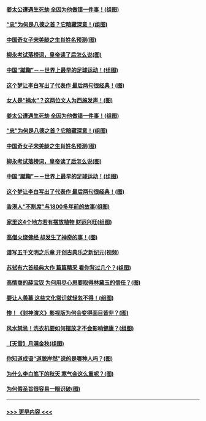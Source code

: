 #### [姜太公遭遇生死劫 全因为他做错一件事！(组图)](../pages/p7/895226.md?t=09182222) 
#### [“忠”为何是八德之首？它暗藏深意！(组图)](../pages/p7/907106.md?t=09182222) 
#### [中国奇女子宋美龄之生肖姓名预测(图)](../pages/p7/906542.md?t=09182222) 
#### [柳永考试落榜词，皇帝读了后怎么说(图)](../pages/p7/906476.md?t=09182222) 
#### [中国“蹴鞠”－－世界上最早的足球运动！(组图)](../pages/p7/907235.md?t=09182222) 
#### [这个梦让李白写出了代表作 最后两句很经典！(图)](../pages/p7/907231.md?t=09182222) 
#### [女人是“祸水”？这两位文人为西施发声！(图)](../pages/p7/907724.md?t=09182222) 
#### [姜太公遭遇生死劫 全因为他做错一件事！(组图)](../pages/p7/895226.md?t=09182222) 
#### [“忠”为何是八德之首？它暗藏深意！(组图)](../pages/p7/907106.md?t=09182222) 
#### [中国奇女子宋美龄之生肖姓名预测(图)](../pages/p7/906542.md?t=09182222) 
#### [柳永考试落榜词，皇帝读了后怎么说(图)](../pages/p7/906476.md?t=09182222) 
#### [中国“蹴鞠”－－世界上最早的足球运动！(组图)](../pages/p7/907235.md?t=09182222) 
#### [这个梦让李白写出了代表作 最后两句很经典！(图)](../pages/p7/907231.md?t=09182222) 
#### [香港人“不割席”与1800多年前的故事(组图)](../pages/p7/907324.md?t=09182222) 
#### [家里这4个地方若有摆放植物 财运兴旺(组图)](../pages/p7/887505.md?t=09182222) 
#### [高僧火烧佛经 却发生了神奇的事！(图)](../pages/p7/904058.md?t=09182222) 
#### [谱写五千文明之乐章 开创古典乐之新纪元(视频)](../pages/p7/904231.md?t=09182222) 
#### [苏轼有六首经典大作 篇篇精采 看你背过几个？(组图)](../pages/p7/904734.md?t=09182222) 
#### [高情商的薛宝钗 为何用尽心思要取得林黛玉的信任？(图)](../pages/p7/884033.md?t=09182222) 
#### [要让人羡慕 这些文化常识就轻忽不得！(组图)](../pages/p7/898803.md?t=09182222) 
#### [惨！《封神演义》影视版为何会变得面目皆非？(图)](../pages/p7/906532.md?t=09182222) 
#### [风水禁忌！洗衣机要如何摆放才不会影响健康？(组图)](../pages/p7/905903.md?t=09182222) 
#### [【天雪】月满金秋(组图)](../pages/p7/907385.md?t=09182222) 
#### [你知道成语“道貌岸然”说的是哪种人吗？(图)](../pages/p7/907226.md?t=09182222) 
#### [为什么李白笔下的秋天 寒气会这么重呢？(图)](../pages/p7/905581.md?t=09182222) 
#### [为何假圣旨很容易一眼识破(图)](../pages/p7/906472.md?t=09182222) 

----
#### [ >>> 更早内容 <<< ](../indexes/p7-earlier.md)
